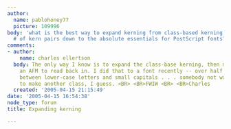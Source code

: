 ```yaml
---
author:
  name: pablohoney77
  picture: 109996
body: 'what is the best way to expand kerning from class-based kerning to keep the
  # of kern pairs down to the absolute essentials for PostScript fonts?'
comments:
- author:
    name: charles ellertson
  body: The only way I know is to expand the class-base kerning, then make &amp; edit
    an AFM to read back in. I did that to a font recently -- over half the kerns were
    between lower-case letters and small capitals . . . somebody not wanting to bother
    to make another class, I guess. <BR> <BR>FWIW <BR> <BR>Charles
  created: '2005-04-15 21:15:49'
date: '2005-04-15 16:54:38'
node_type: forum
title: Expanding kerning

---
```


